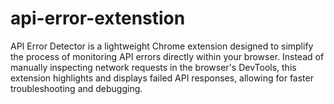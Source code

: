 # api-error-extenstion
API Error Detector is a lightweight Chrome extension designed to simplify the process of monitoring API errors directly within your browser. Instead of manually inspecting network requests in the browser's DevTools, this extension highlights and displays failed API responses, allowing for faster troubleshooting and debugging.
